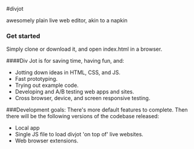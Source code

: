 #divjot

awesomely plain live web editor, akin to a napkin

### Get started
Simply clone or download it, and open index.html in a browser.

####Div Jot is for saving time, having fun, and:  
- Jotting down ideas in HTML, CSS, and JS.
- Fast prototyping.
- Trying out example code.
- Developing and A/B testing web apps and sites.
- Cross browser, device, and screen responsive testing.
 
###Development goals:
There's more default features to complete.
Then there will be the following versions of the codebase released:
- Local app
- Single JS file to load divjot 'on top of' live websites.
- Web browser extensions.

